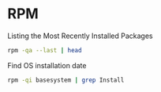 # RPM

Listing the Most Recently Installed Packages

```bash
rpm -qa --last | head
```

Find OS installation date

```bash
rpm -qi basesystem | grep Install
```